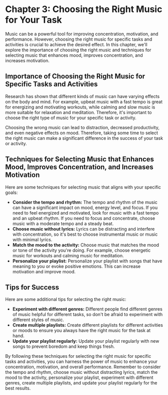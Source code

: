 Chapter 3: Choosing the Right Music for Your Task
=================================================

Music can be a powerful tool for improving concentration, motivation, and performance. However, choosing the right music for specific tasks and activities is crucial to achieve the desired effect. In this chapter, we'll explore the importance of choosing the right music and techniques for selecting music that enhances mood, improves concentration, and increases motivation.

Importance of Choosing the Right Music for Specific Tasks and Activities
------------------------------------------------------------------------

Research has shown that different kinds of music can have varying effects on the body and mind. For example, upbeat music with a fast tempo is great for energizing and motivating workouts, while calming and slow music is more suitable for relaxation and meditation. Therefore, it's important to choose the right type of music for your specific task or activity.

Choosing the wrong music can lead to distraction, decreased productivity, and even negative effects on mood. Therefore, taking some time to select the right music can make a significant difference in the success of your task or activity.

Techniques for Selecting Music that Enhances Mood, Improves Concentration, and Increases Motivation
---------------------------------------------------------------------------------------------------

Here are some techniques for selecting music that aligns with your specific goals:

* **Consider the tempo and rhythm:** The tempo and rhythm of the music can have a significant impact on mood, energy level, and focus. If you need to feel energized and motivated, look for music with a fast tempo and an upbeat rhythm. If you need to focus and concentrate, choose music with a moderate tempo and a steady beat.
* **Choose music without lyrics:** Lyrics can be distracting and interfere with concentration, so it's best to choose instrumental music or music with minimal lyrics.
* **Match the mood to the activity:** Choose music that matches the mood or tone of the activity you're doing. For example, choose energetic music for workouts and calming music for meditation.
* **Personalize your playlist:** Personalize your playlist with songs that have meaning to you or evoke positive emotions. This can increase motivation and improve mood.

Tips for Success
----------------

Here are some additional tips for selecting the right music:

* **Experiment with different genres:** Different people find different genres of music helpful for different tasks, so don't be afraid to experiment with different styles of music.
* **Create multiple playlists:** Create different playlists for different activities or moods to ensure you always have the right music for the task at hand.
* **Update your playlist regularly:** Update your playlist regularly with new songs to prevent boredom and keep things fresh.

By following these techniques for selecting the right music for specific tasks and activities, you can harness the power of music to enhance your concentration, motivation, and overall performance. Remember to consider the tempo and rhythm, choose music without distracting lyrics, match the mood to the activity, personalize your playlist, experiment with different genres, create multiple playlists, and update your playlist regularly for the best results.
